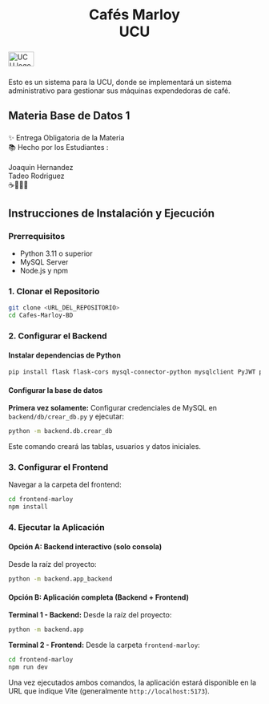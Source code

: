 <h1 align="center">Cafés Marloy <br>UCU</h1>

###

<div align="left">
  <img src="https://s3.us-east-1.wasabisys.com/imasd/2022/10/Logo-UCU-001-FINAL-03_ID_Uruguay.jpg" width="51" height="29" alt="UCU logo" />
</div>


###

<p align="left">Esto es un sistema para la UCU, donde se implementará un sistema administrativo para gestionar sus máquinas expendedoras de café.</p>

###

<h2 align="left">Materia Base de Datos 1</h2>

###

<p align="left">✨ Entrega Obligatoria de la Materia<br>📚 Hecho por los Estudiantes :<br><br>Joaquin Hernandez<br>Tadeo Rodriguez<br>☕🤎🥯🍪</p>

###

## Instrucciones de Instalación y Ejecución

### Prerrequisitos

- Python 3.11 o superior
- MySQL Server
- Node.js y npm

### 1. Clonar el Repositorio

```bash
git clone <URL_DEL_REPOSITORIO>
cd Cafes-Marloy-BD
```

### 2. Configurar el Backend

#### Instalar dependencias de Python

```bash
pip install flask flask-cors mysql-connector-python mysqlclient PyJWT python-dotenv
```

#### Configurar la base de datos

**Primera vez solamente:** Configurar credenciales de MySQL en `backend/db/crear_db.py` y ejecutar:

```bash
python -m backend.db.crear_db
```

Este comando creará las tablas, usuarios y datos iniciales.

### 3. Configurar el Frontend

Navegar a la carpeta del frontend:

```bash
cd frontend-marloy
npm install
```

### 4. Ejecutar la Aplicación

#### Opción A: Backend interactivo (solo consola)

Desde la raíz del proyecto:

```bash
python -m backend.app_backend
```

#### Opción B: Aplicación completa (Backend + Frontend)

**Terminal 1 - Backend:**
Desde la raíz del proyecto:

```bash
python -m backend.app
```

**Terminal 2 - Frontend:**
Desde la carpeta `frontend-marloy`:

```bash
cd frontend-marloy
npm run dev
```

Una vez ejecutados ambos comandos, la aplicación estará disponible en la URL que indique Vite (generalmente `http://localhost:5173`).

###
